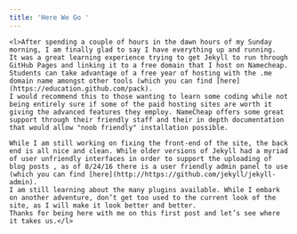 ```yaml
---
title: 'Here We Go '
---
```


	<l>After spending a couple of hours in the dawn hours of my Sunday morning, I am finally glad to say I have everything up and running.
	It was a great learning experience trying to get Jekyll to run through GitHub Pages and linking it to a free domain that I host on Namecheap.
	Students can take advantage of a free year of hosting with the .me domain name amongst other tools (which you can find [here] (https://education.github.com/pack).
	I would recommend this to those wanting to learn some coding while not being entirely sure if some of the paid hosting sites are worth it giving the advanced features they employ. NameCheap offers some great support through their friendly staff and their in depth documentation that would allow "noob friendly" installation possible.

	While I am still working on fixing the front-end of the site, the back end is all nice and clean. While older versions of Jekyll had a myriad of user unfriendly interfaces in order to support the uploading of blog posts , as of 8/24/16 there is a user friendly admin panel to use (which you can find [here](http://https://github.com/jekyll/jekyll-admin).
	I am still learning about the many plugins available. While I embark on another adventure, don’t get too used to the current look of the site, as I will make it look better and better.
	Thanks for being here with me on this first post and let’s see where it takes us.</l>
